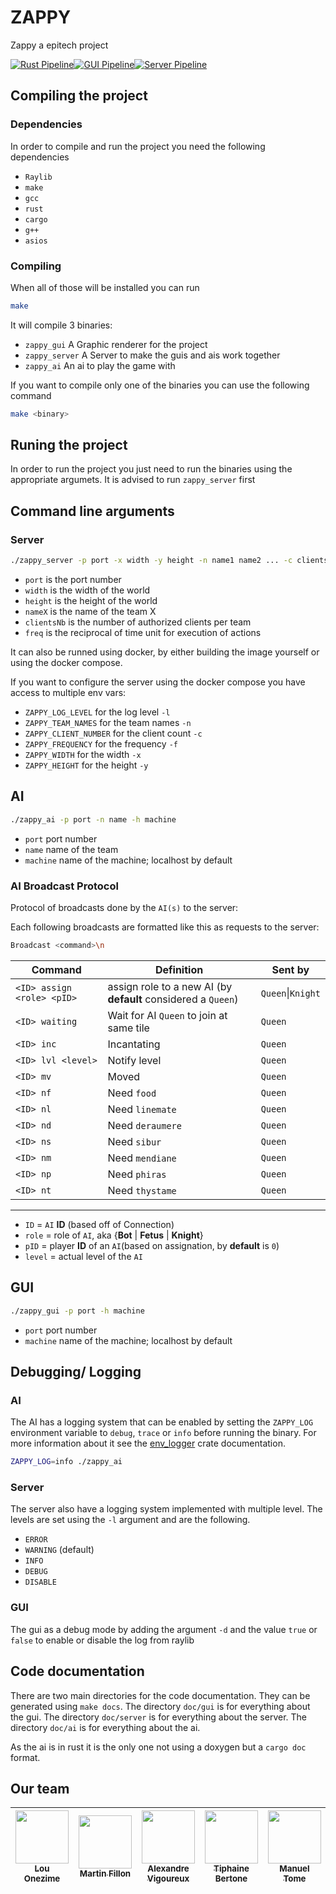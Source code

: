 # ZAPPY
Zappy a epitech project

[![Rust Pipeline](https://github.com/MartinFillon/Zappy/actions/workflows/pipeline-rust.yml/badge.svg)](https://github.com/MartinFillon/Zappy/actions/workflows/pipeline-rust.yml)[![GUI Pipeline](https://github.com/MartinFillon/Zappy/actions/workflows/pipeline-gui.yml/badge.svg)](https://github.com/MartinFillon/Zappy/actions/workflows/pipeline-gui.yml)[![Server Pipeline](https://github.com/MartinFillon/Zappy/actions/workflows/pipeline-server.yml/badge.svg)](https://github.com/MartinFillon/Zappy/actions/workflows/pipeline-server.yml)

## Compiling the project

### Dependencies

In order to compile and run the project you need the following dependencies
- `Raylib`
- `make`
- `gcc`
- `rust`
- `cargo`
- `g++`
- `asios`

### Compiling

When all of those will be installed you can run
```sh
make
```

It will compile 3 binaries:
- `zappy_gui` A Graphic renderer for the project
- `zappy_server` A Server to make the guis and ais work together
- `zappy_ai` An ai to play the game with

If you want to compile only one of the binaries you can use the following command
```sh
make <binary>
```

## Runing the project

In order to run the project you just need to run the binaries using the appropriate argumets.
It is advised to run `zappy_server` first

## Command line arguments

### Server

```sh
./zappy_server -p port -x width -y height -n name1 name2 ... -c clientsNb -f freq
```

- `port`	    is the port number
- `width`	    is the width of the world
- `height`	    is the height of the world
- `nameX`	    is the name of the team X
- `clientsNb`	is the number of authorized clients per team
- `freq`	    is the reciprocal of time unit for execution of actions

It can also be runned using docker, by either building the image yourself or using the docker compose.

If you want to configure the server using the docker compose you have access to multiple env vars:

- `ZAPPY_LOG_LEVEL`     for the log level       `-l`
- `ZAPPY_TEAM_NAMES`    for the team names      `-n`
- `ZAPPY_CLIENT_NUMBER` for the client count    `-c`
- `ZAPPY_FREQUENCY`     for the frequency       `-f`
- `ZAPPY_WIDTH`         for the width           `-x`
- `ZAPPY_HEIGHT`        for the height          `-y`

## AI

```sh
./zappy_ai -p port -n name -h machine
```

- `port`    port number
- `name`    name of the team
- `machine` name of the machine; localhost by default

### AI Broadcast Protocol

Protocol of broadcasts done by the `AI(s)` to the server:

Each following broadcasts are formatted like this as requests to the server:
```bash
Broadcast <command>\n
```

| Command  | Definition | Sent by |
| -------- | ---------- | ------- |
| `<ID> assign <role> <pID>` | assign role to a new AI (by **default** considered a `Queen`) | `Queen`\|`Knight` |
| `<ID> waiting` | Wait for AI `Queen` to join at same tile | `Queen` |
| `<ID> inc` | Incantating | `Queen` |
| `<ID> lvl <level>` | Notify level | `Queen` |
| `<ID> mv` | Moved | `Queen` |
| `<ID> nf` | Need `food` | `Queen` |
| `<ID> nl` | Need `linemate` | `Queen` |
| `<ID> nd` | Need `deraumere` | `Queen` |
| `<ID> ns` | Need `sibur` | `Queen` |
| `<ID> nm` | Need `mendiane` | `Queen` |
| `<ID> np` | Need `phiras` | `Queen` |
| `<ID> nt` | Need `thystame` | `Queen` |
-----------------------------------

- `ID` = `AI` **ID** (based off of Connection)
- `role` = role of `AI`, aka {**Bot** | **Fetus** | **Knight**}
- `pID` = player **ID** of an `AI`(based on assignation, by **default** is `0`)
- `level` = actual level of the `AI`

## GUI

```sh
./zappy_gui -p port -h machine
```

- `port`    port number
- `machine` name of the machine; localhost by default

## Debugging/ Logging

### AI

The AI has a logging system that can be enabled by setting the `ZAPPY_LOG` environment variable to `debug`, `trace` or `info` before running the binary. For more information about it see the [env_logger](https://crates.io/crates/env_logger) crate documentation.

```sh
ZAPPY_LOG=info ./zappy_ai
```

### Server

The server also have a logging system implemented with multiple level.
The levels are set using the `-l` argument and are the following.
- `ERROR`
- `WARNING` (default)
- `INFO`
- `DEBUG`
- `DISABLE`

### GUI

The gui as a debug mode by adding the argument `-d` and the value `true` or `false` to enable or disable the log from raylib

## Code documentation

There are two main directories for the code documentation. They can be generated using `make docs`.
The directory `doc/gui` is for everything about the gui.
The directory `doc/server` is for everything about the server.
The directory `doc/ai` is for everything about the ai.

As the ai is in rust it is the only one not using a doxygen but a `cargo doc` format.


## Our team
| [<img src="https://avatars.githubusercontent.com/u/109749395?v=4" width=85><br><sub>Lou Onezime</sub>](https://github.com/louonezime) | [<img src="https://avatars.githubusercontent.com/u/114775771?v=4" width=85><br><sub>Martin Fillon</sub>](https://github.com/MartinFillon) | [<img src="https://avatars.githubusercontent.com/u/100275038?v=4" width=85><br><sub>Alexandre Vigoureux</sub>](https://github.com/Aluxray) | [<img src="https://avatars.githubusercontent.com/u/114816489?v=4" width=85><br><sub>Tiphaine Bertone</sub>](https://github.com/Kanda09) | [<img src="https://avatars.githubusercontent.com/u/105550975?v=4" width=85><br><sub>Manuel Tome</sub>](https://github.com/ManuelR-T)| [<img src="https://avatars.githubusercontent.com/u/114925763?v=4" width=85><br><sub>Rahul Chander</sub>](https://github.com/RahulCHANDER25)|
| :------------: | :------------: | :------------: | :------------: | :------------: | :------------: |